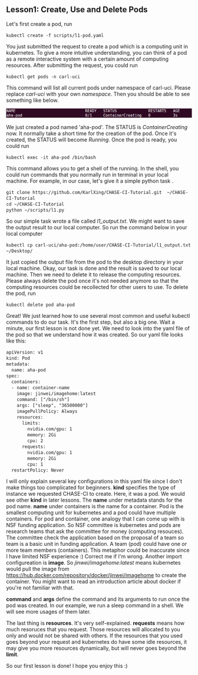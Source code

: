 ## Lesson1: Create, Use and Delete Pods
Let's first create a pod, run 
```
kubectl create -f scripts/l1-pod.yaml
```
You just submitted the request to create a pod which is a computing unit in kubernetes. To give a more intuitive understanding, you can think of a pod as a remote interactive system with a certain amount of computing resources. After submitting the request, you could run
```
kubectl get pods -n carl-uci
```
This command will list all current pods under namespace of carl-uci. Please replace *carl-uci* with your own *namespace*. Then you should be able to see something like below. 

![Pods](imgs/l1-1.png)


We just created a pod named 'aha-pod'. The STATUS is *ContainerCreating* now. It normally take a short time for the creation of the pod. Once it's created, the STATUS will become *Running*. Once the pod is ready, you could run 
```
kubectl exec -it aha-pod /bin/bash
```
This command allows you to get a shell of the running. In the shell, you could run commands that you normally run in terminal in your local machine. For example, in our case, let's give it a simple python task .
```
git clone https://github.com/KarlXing/CHASE-CI-Tutorial.git  ~/CHASE-CI-Tutorial
cd ~/CHASE-CI-Tutorial
python ~/scripts/l1.py
```

So our simple task wrote a file called *l1_output.txt*. We might want to save the output result to our local computer. So run the command below in your local computer  
```
kubectl cp carl-uci/aha-pod:/home/user/CHASE-CI-Tutorial/l1_output.txt ~/Desktop/ 
```
It just copied the output file from the pod to the desktop directory in your local machine. 
Okay, our task is done and the result is saved to our local machine. Then we need to delete it to release the computing resources. Please always delete the pod once it's not needed anymore so that the computing resources could be recollected for other users to use. To delete the pod, run

```
kubectl delete pod aha-pod
```

Great! We just learned how to use several most common and useful kubectl commands to do our task. It's the first step, but also a big one. Wait a minute, our first lesson is not done yet. We need to look into the yaml file of the pod so that we understand how it was created. So our yaml file looks like this: 
```
apiVersion: v1
kind: Pod
metadata:
  name: aha-pod
spec:
  containers:
  - name: container-name
    image: jinwei/imagehome:latest
    command: ["/bin/sh"]
    args: ["sleep", "36500000"]
    imagePullPolicy: Always
    resources:
      limits:
        nvidia.com/gpu: 1
        memory: 2Gi
        cpu: 2
      requests:
        nvidia.com/gpu: 1
        memory: 2Gi
        cpu: 1
  restartPolicy: Never
```
I will only explain several key configurations in this yaml file since I don't make things too complicated for beginners. **kind** specifies the type of instance we requested CHASE-CI to create. Here, it was a pod. We would see other **kind** in later lessons. The **name** under metadata stands for the pod name. **name** under containers is the name for a container. Pod is the smallest computing unit for kubernetes and a pod could have multiple containers. For pod and container, one analogy that I can come up with is NSF funding application. So NSF committee is kubernetes and pods are research teams that ask the committee for money (computing resouces). The committee check the application based on the proposal of a team so team is a basic unit in funding application. A team (pod) could have one or more team members (containers). This metaphor could be inaccurate since I have limited NSF experience :) Correct me if I'm wrong. Another import configureation is **image**. So *jinwei/imagehome:latest* means kubernetes would pull the image from https://hub.docker.com/repository/docker/jinwei/imagehome to create the container. You might want to read an introduction article about docker if you're not familiar with that. 

**command** and **args** define the command and its arguments to run once the pod was created. In our example, we run a sleep command in a shell. We will see more usages of them later.

The last thing is **resources**. It's very self-explained. **requests** means how much resoruces that you request. Those resources will allocated to you only and would not be shared with others. If the resources that you used goes beyond your request and kubernetes do have some idle resources, it may give you more resources dynamically, but will never goes beyond the **limit**. 

So our first lesson is done! I hope you enjoy this :)